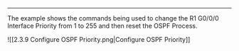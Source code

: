 
---
The example shows the commands being used to change the R1 G0/0/0 Interface Priority from 1 to 255 and then reset the OSPF Process.

![[2.3.9 Configure OSPF Priority.png|Configure OSPF Priority]]